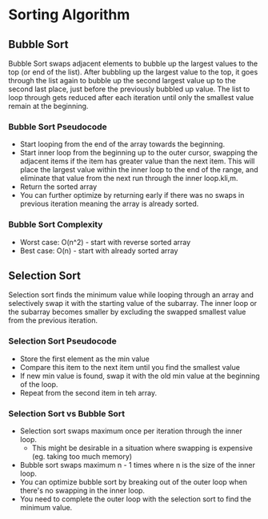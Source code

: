 # Sorting Algorithm

## Bubble Sort

Bubble Sort swaps adjacent elements to bubble up the largest values to the top (or end of the list). After bubbling up the largest value to the top, it goes through the list again to bubble up the second largest value up to the second last place, just before the previously bubbled up value. The list to loop through gets reduced after each iteration until only the smallest value remain at the beginning.

### Bubble Sort Pseudocode

- Start looping from the end of the array towards the beginning.
- Start inner loop from the beginning up to the outer cursor, swapping the adjacent items if the item has greater value than the next item. This will place the largest value within the inner loop to the end of the range, and eliminate that value from the next run through the inner loop.kli,m.
- Return the sorted array
- You can further optimize by returning early if there was no swaps in previous iteration meaning the array is already sorted.

### Bubble Sort Complexity

- Worst case: O(n^2) - start with reverse sorted array
- Best case: O(n) - start with already sorted array

## Selection Sort

Selection sort finds the minimum value while looping through an array and selectively swap it with the starting value of the subarray. The inner loop or the subarray becomes smaller by excluding the swapped smallest value from the previous iteration.

### Selection Sort Pseudocode

- Store the first element as the min value
- Compare this item to the next item until you find the smallest value
- If new min value is found, swap it with the old min value at the beginning of the loop.
- Repeat from the second item in teh array.

### Selection Sort vs Bubble Sort

- Selection sort swaps maximum once per iteration through the inner loop.
  - This might be desirable in a situation where swapping is expensive (eg. taking too much memory)
- Bubble sort swaps maximum n - 1 times where n is the size of the inner loop.
- You can optimize bubble sort by breaking out of the outer loop when there's no swapping in the inner loop.
- You need to complete the outer loop with the selection sort to find the minimum value.
